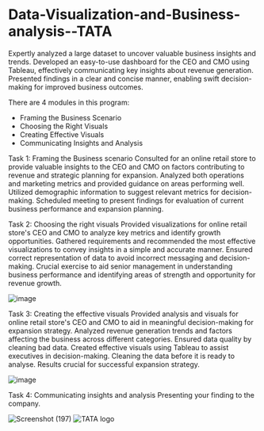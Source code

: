 # Data-Visualization-and-Business-analysis--TATA
Expertly analyzed a large dataset to uncover valuable business insights and trends. Developed an easy-to-use dashboard for the CEO and CMO using Tableau, effectively communicating key insights about revenue generation. Presented findings in a clear and concise manner, enabling swift decision-making for improved business outcomes.

There are 4 modules in this program:
- Framing the Business Scenario
- Choosing the Right Visuals
- Creating Effective Visuals
- Communicating Insights and Analysis

Task 1: Framing the Business scenario
Consulted for an online retail store to provide valuable insights to the CEO and CMO on factors contributing to revenue and strategic planning for expansion. Analyzed both operations and marketing metrics and provided guidance on areas performing well. Utilized demographic information to suggest relevant metrics for decision-making. Scheduled meeting to present findings for evaluation of current business performance and expansion planning.

Task 2: Choosing the right visuals
Provided visualizations for online retail store's CEO and CMO to analyze key metrics and identify growth opportunities. Gathered requirements and recommended the most effective visualizations to convey insights in a simple and accurate manner. Ensured correct representation of data to avoid incorrect messaging and decision-making. Crucial exercise to aid senior management in understanding business performance and identifying areas of strength and opportunity for revenue growth.

![image](https://user-images.githubusercontent.com/81770671/231654110-df0d8bca-7de5-4374-afd7-5a38fb7954af.png)

Task 3: Creating the effective visuals
Provided analysis and visuals for online retail store's CEO and CMO to aid in meaningful decision-making for expansion strategy. Analyzed revenue generation trends and factors affecting the business across different categories. Ensured data quality by cleaning bad data. Created effective visuals using Tableau to assist executives in decision-making. Cleaning the data before it is ready to analyse. Results crucial for successful expansion strategy. 

![image](https://user-images.githubusercontent.com/81770671/231654027-db71e506-4de1-48fb-a99b-198fc7c423ed.png)

Task 4: Communicating insights and analysis
Presenting your finding to the company. 

![Screenshot (197)](https://user-images.githubusercontent.com/81770671/230679955-872baeb5-49d6-4665-a801-9e6eea3f375d.png)
![TATA logo](https://user-images.githubusercontent.com/81770671/230679627-e0209739-7155-4fc2-bc59-5519aa698641.png)

